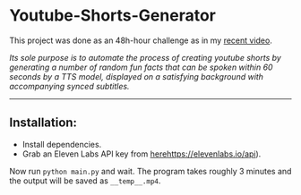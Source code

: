 # Youtube-Shorts-Generator
This project was done as an 48h-hour challenge as in my [recent video](https://youtu.be/ZmSb3LZDdf0](https://www.youtube.com/watch?v=HWuVNHEnr1A)https://www.youtube.com/watch?v=HWuVNHEnr1A).

*Its sole purpose is to automate the process of creating youtube shorts by generating a number of random fun facts that can be spoken within 60 seconds by a TTS model, displayed on a satisfying background with accompanying synced subtitles.*

---

## Installation:
- Install dependencies.
- Grab an Eleven Labs API key from [here](https://elevenlabs.io/api)https://elevenlabs.io/api).
  
Now run `python main.py` and wait. The program takes roughly 3 minutes and the output will be saved as `__temp__.mp4`.
